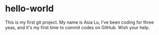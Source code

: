 # hello-world
This is my first git project.
My name is Asia Lu, I've been coding for three yeas, and it's my first time to commit codes on GitHub.
Wish your help.
